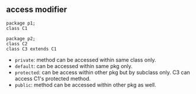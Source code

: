 
## access modifier
```
package p1;
class C1

package p2;
class C2
class C3 extends C1
```

* `private`: method can be accessed within same class only.
* `default`: can be accessed within same pkg only.
* `protected`: can be access within other pkg but by subclass only. C3 can access C1's protected method.
* `public`: method can be accessed within other pkg as well.